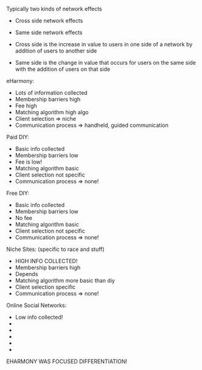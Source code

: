 Typically two kinds of network effects

* Cross side network effects
* Same side network effects

* Cross side is the increase in value to users in one side of a network by addition of users to another side
* Same side is the change in value that occurs for users on the same side with the addition of users on that side

eHarmony:
* Lots of information collected
* Membership barriers high
* Fee high
* Matching algorithm high algo
* Client selection => niche
* Communication process => handheld, guided communication

Paid DIY:
* Basic info collected
* Membership barriers low
* Fee is low!
* Matching algorithm basic
* Client selection not specific
* Communication process => none!

Free DIY:
* Basic info collected
* Membership barriers low
* No fee
* Matching algorithm basic
* Client selection not specific
* Communication process => none!

Niche Sites: (specific to race and stuff)
* HIGH INFO COLLECTED!
* Membership barriers high
* Depends
* Matching algorithm more basic than diy
* Client selection specific
* Communication process => none!

Online Social Networks:
* Low info collected!
* 
* 
* 
* 
* 

EHARMONY WAS FOCUSED DIFFERENTIATION!
